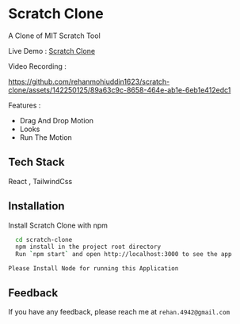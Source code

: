 
# Scratch Clone


A Clone of MIT Scratch Tool

Live Demo : [Scratch Clone](https://scratch-clone.vercel.app/)

Video Recording : 


https://github.com/rehanmohiuddin1623/scratch-clone/assets/142250125/89a63c9c-8658-464e-ab1e-6eb1e412edc1




Features : 

* Drag And Drop Motion
* Looks
* Run The Motion
## Tech Stack

React  , TailwindCss


## Installation

Install Scratch Clone with npm

```bash
  cd scratch-clone
  npm install in the project root directory
  Run `npm start` and open http://localhost:3000 to see the app
```
```Please Install Node for running this Application```
## Feedback

If you have any feedback, please reach me at `rehan.4942@gmail.com`

